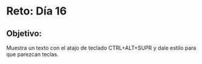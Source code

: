 
# Reto: Día 16

## Objetivo:
Muestra un texto con el atajo de teclado CTRL+ALT+SUPR y dale estilo para que parezcan teclas.